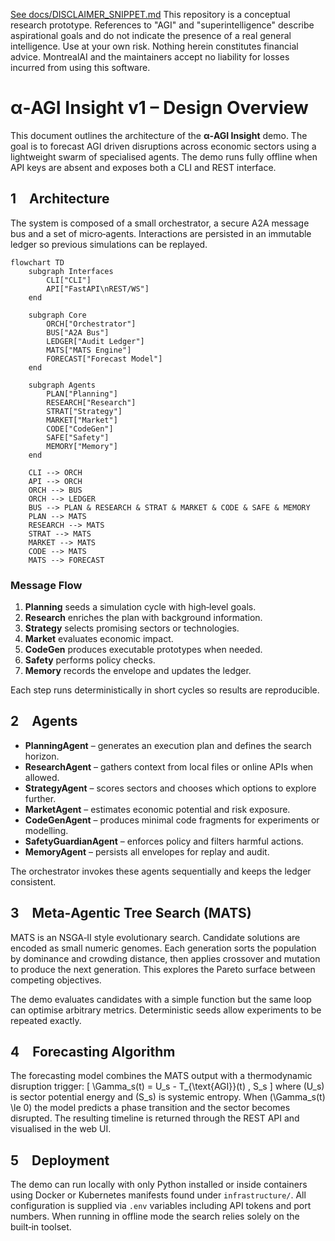 [See docs/DISCLAIMER_SNIPPET.md](docs/DISCLAIMER_SNIPPET.md)
This repository is a conceptual research prototype. References to "AGI" and "superintelligence" describe aspirational goals and do not indicate the presence of a real general intelligence. Use at your own risk. Nothing herein constitutes financial advice. MontrealAI and the maintainers accept no liability for losses incurred from using this software.

# α‑AGI Insight v1 – Design Overview

This document outlines the architecture of the **α‑AGI Insight** demo. The goal is to forecast AGI driven disruptions across economic sectors using a lightweight swarm of specialised agents. The demo runs fully offline when API keys are absent and exposes both a CLI and REST interface.

## 1 Architecture

The system is composed of a small orchestrator, a secure A2A message bus and a set of micro‑agents. Interactions are persisted in an immutable ledger so previous simulations can be replayed.

```mermaid
flowchart TD
    subgraph Interfaces
        CLI["CLI"]
        API["FastAPI\nREST/WS"]
    end

    subgraph Core
        ORCH["Orchestrator"]
        BUS["A2A Bus"]
        LEDGER["Audit Ledger"]
        MATS["MATS Engine"]
        FORECAST["Forecast Model"]
    end

    subgraph Agents
        PLAN["Planning"]
        RESEARCH["Research"]
        STRAT["Strategy"]
        MARKET["Market"]
        CODE["CodeGen"]
        SAFE["Safety"]
        MEMORY["Memory"]
    end

    CLI --> ORCH
    API --> ORCH
    ORCH --> BUS
    ORCH --> LEDGER
    BUS --> PLAN & RESEARCH & STRAT & MARKET & CODE & SAFE & MEMORY
    PLAN --> MATS
    RESEARCH --> MATS
    STRAT --> MATS
    MARKET --> MATS
    CODE --> MATS
    MATS --> FORECAST
```

### Message Flow
1. **Planning** seeds a simulation cycle with high‑level goals.
2. **Research** enriches the plan with background information.
3. **Strategy** selects promising sectors or technologies.
4. **Market** evaluates economic impact.
5. **CodeGen** produces executable prototypes when needed.
6. **Safety** performs policy checks.
7. **Memory** records the envelope and updates the ledger.

Each step runs deterministically in short cycles so results are reproducible.

## 2 Agents

* **PlanningAgent** – generates an execution plan and defines the search horizon.
* **ResearchAgent** – gathers context from local files or online APIs when allowed.
* **StrategyAgent** – scores sectors and chooses which options to explore further.
* **MarketAgent** – estimates economic potential and risk exposure.
* **CodeGenAgent** – produces minimal code fragments for experiments or modelling.
* **SafetyGuardianAgent** – enforces policy and filters harmful actions.
* **MemoryAgent** – persists all envelopes for replay and audit.

The orchestrator invokes these agents sequentially and keeps the ledger consistent.

## 3 Meta‑Agentic Tree Search (MATS)

MATS is an NSGA‑II style evolutionary search. Candidate solutions are encoded as small numeric genomes. Each generation sorts the population by dominance and crowding distance, then applies crossover and mutation to produce the next generation. This explores the Pareto surface between competing objectives.

The demo evaluates candidates with a simple function but the same loop can optimise arbitrary metrics. Deterministic seeds allow experiments to be repeated exactly.

## 4 Forecasting Algorithm

The forecasting model combines the MATS output with a thermodynamic disruption trigger:
\[ \Gamma_s(t) = U_s - T_{\text{AGI}}(t) \, S_s \]
where \(U_s\) is sector potential energy and \(S_s\) is systemic entropy. When \(\Gamma_s(t) \le 0\) the model predicts a phase transition and the sector becomes disrupted. The resulting timeline is returned through the REST API and visualised in the web UI.

## 5 Deployment

The demo can run locally with only Python installed or inside containers using Docker or Kubernetes manifests found under `infrastructure/`. All configuration is supplied via `.env` variables including API tokens and port numbers. When running in offline mode the search relies solely on the built‑in toolset.

